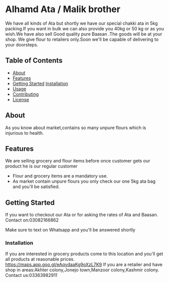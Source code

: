 # Alhamd Ata / Malik brother
We have all kinds of Ata but shortly we have our special chakki ata in 5kg packing.If you want in bulk we can also provide you 40kg or 50 kg or as you wish.We have also sell Good quality pure Baasan .The goods will be at your shop. We give flour to retailers only.Soon we'll be capable of delivering to your doorsteps.

## Table of Contents

- [About](#about)
- [Features](#features)
- [Getting Started](#getting-started)
[Installation](#installation)
- [Usage](#usage)
- [Contributing](#contributing)
- [License](#license)

## About

As you know about market,contains so many unpure flours which is injurious to health.

## Features

We are selling grocery and flour items before once customer gets our product he is our regular customer 

- Flour and grocery items are a mandatory use.
- As market contain unpure flours you only check our one 5kg ata bag and you'll be satisfied. 

  
## Getting Started

If you want to checkout our Ata or for asking the rates of Ata and Baasan.
Contact on:03082166862

Make sure to text on Whatsapp and you'll be answered shortly

### Installation
If you are interested in grocery products come to this location and you'll get all products at reasonable prices.
https://maps.app.goo.gl/eAqydaaKg9oXzL7K9
If you are a retailer and have shop in areas:Akhter colony,Jonejo town,Manzoor colony,Kashmir colony.
Contact us:03363982911


